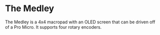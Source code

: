 # The Medley
The Medley is a 4x4 macropad with an OLED screen that can be driven off of a Pro Micro. It supports four rotary encoders.
